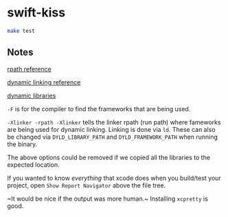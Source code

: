 # swift-kiss

```bash
make test
```

## Notes

[rpath reference](https://blog.krzyzanowskim.com/2018/12/05/rpath-what/)

[dynamic linking reference](https://medium.com/livefront/how-to-add-a-dynamic-swift-framework-to-a-command-line-tool-bab6426d6c31)

[dynamic libraries](https://developer.apple.com/library/archive/documentation/DeveloperTools/Conceptual/DynamicLibraries/100-Articles/OverviewOfDynamicLibraries.html)

`-F` is for the compiler to find the frameworks that are being used.

`-Xlinker -rpath -Xlinker` tells the linker rpath (run path) where fameworks are being used for dynamic linking.  Linking is done via `ld`.
These can also be changed via `DYLD_LIBRARY_PATH` and `DYLD_FRAMEWORK_PATH` when running the binary.

The above options could be removed if we copied all the libraries to the expected location.

If you wanted to know _everything_ that xcode does when you build/test your project, open `Show Report Navigator` above the file tree.

~It would be nice if the output was more human.~  Installing `xcpretty` is good.
